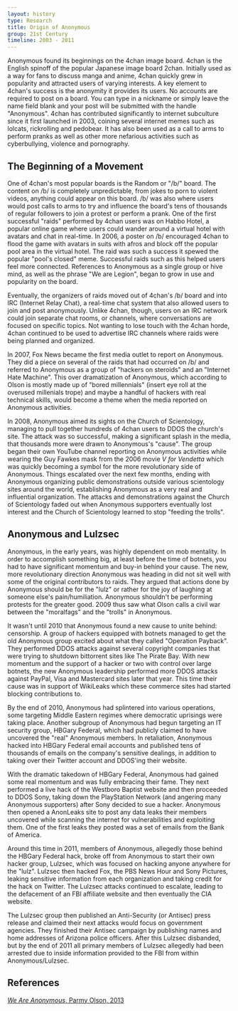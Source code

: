 ```yaml
---
layout: history 
type: Research
title: Origin of Anonymous
group: 21st Century
timeline: 2003 - 2011
---
```


Anonymous found its beginnings on the 4chan image board. 4chan is the English spinoff of the popular Japanese image board 2chan. Initially used as a way for fans to discuss manga and anime, 4chan quickly grew in popularity and attracted users of varying interests. A key element to 4chan's success is the anonymity it provides its users. No accounts are required to post on a board. You can type in a nickname or simply leave the name field blank and your post will be submitted with the handle "Anonymous". 4chan has contributed significantly to internet subculture since it first launched in 2003, coining several internet memes such as lolcats, rickrolling and pedobear. It has also been used as a call to arms to perform pranks as well as other more nefarious activities such as cyberbullying, violence and pornography. 

<h2>The Beginning of a Movement</h2>
One of 4chan's most popular boards is the Random or "/b/" board. The content on /b/ is completely unpredictable, from jokes to porn to violent videos, anything could appear on this board. /b/ was also where users would post calls to arms to try and influence the board's tens of thousands of regular followers to join a protest or perform a prank. One of the first successful "raids" performed by 4chan users was on Habbo Hotel, a popular online game where users could wander around a virtual hotel with avatars and chat in real-time. In 2006, a poster on /b/ encouraged 4chan to flood the game with avatars in suits with afros and block off the popular pool area in the virtual hotel. The raid was such a success it spewed the popular "pool's closed" meme. Successful raids such as this helped users feel more connected. References to Anonymous as a single group or hive mind, as well as the phrase "We are Legion", began to grow in use and popularity on the board.

Eventually, the organizers of raids moved out of 4chan's /b/ board and into IRC (Internet Relay Chat), a real-time chat system that also allowed users to join and post anonymously. Unlike 4chan, though, users on an IRC network could join separate chat rooms, or channels, where conversations are focused on specific topics. Not wanting to lose touch with the 4chan horde, 4chan continued to be used to advertise IRC channels where raids were being planned and organized. 

In 2007, Fox News became the first media outlet to report on Anonymous. They did a piece on several of the raids that had occurred on /b/ and referred to Anonymous as a group of "hackers on steroids" and an "Internet Hate Machine". This over dramatization of Anonymous, which according to Olson is mostly made up of "bored millennials" (insert eye roll at the overused millenials trope) and maybe a handful of hackers with real technical skills, would become a theme when the media reported on Anonymous activities. 

In 2008, Anonymous aimed its sights on the Church of Scientology, managing to pull together hundreds of 4chan users to DDOS the church's site. The attack was so successful, making a significant splash in the media, that thousands more were drawn to Anonymous's "cause". The group began their own YouTube channel reporting on Anonymous activities while wearing the Guy Fawkes mask from the 2006 movie <i>V for Vendetta</i> which was quickly becoming a symbol for the more revolutionary side of Anonymous. Things escalated over the next few months, ending with Anonymous organizing public demonstrations outside various scientology sites around the world, establishing Anonymous as a very real and influential organization. The attacks and demonstrations against the Church of Scientology faded out when Anonymous supporters eventually lost interest and the Church of Scientology learned to stop "feeding the trolls".

<h2>Anonymous and Lulzsec</h2>
Anonymous, in the early years, was highly dependent on mob mentality. In order to accomplish something big, at least before the time of botnets, you had to have significant momentum and buy-in behind your cause. The new, more revolutionary direction Anonymous was heading in did not sit well with some of the original contributors to raids. They argued that actions done by Anonymous should be for the "lulz" or rather for the joy of laughing at someone else's pain/humiliation. Anonymous shouldn't be performing protests for the greater good. 2009 thus saw what Olson calls a civil war between the "moralfags" and the "trolls" in Anonymous. 

It wasn't until 2010 that Anonymous found a new cause to unite behind: censorship. A group of hackers equipped with botnets managed to get the old Anonymous group excited about what they called "Operation Payback". They performed DDOS attacks against several copyright companies that were trying to shutdown bittorrent sites like The Pirate Bay. With new momentum and the support of a hacker or two with control over large botnets, the new Anonymous leadership performed more DDOS attacks against PayPal, Visa and Mastercard sites later that year. This time their cause was in support of WikiLeaks which these commerce sites had started blocking contributions to.

By the end of 2010, Anonymous had splintered into various operations, some targeting Middle Eastern regimes where democratic uprisings were taking place. Another subgroup of Anonymous had begun targeting an IT security group, HBGary Federal, which had publicly claimed to have uncovered the "real" Anonymous members. In retaliation, Anonymous hacked into HBGary Federal email accounts and published tens of thousands of emails on the company's sensitive dealings, in addition to taking over their Twitter account and DDOS'ing their website.

With the dramatic takedown of HBGary Federal, Anonymous had gained some real momentum and was fully embracing their fame. They next performed a live hack of the Westboro Baptist website and then proceeded to DDOS Sony, taking down the PlayStation Network (and angering many Anonymous supporters) after Sony decided to sue a hacker. Anonymous then opened a AnonLeaks site to post any data leaks their members uncovered while scanning the internet for vulnerabilities and exploiting them. One of the first leaks they posted was a set of emails from the Bank of America.

Around this time in 2011, members of Anonymous, allegedly those behind the HBGary Federal hack, broke off from Anonymous to start their own hacker group, Lulzsec, which was focused on hacking anyone anywhere for the "lulz". Lulzsec then hacked Fox, the PBS News Hour and Sony Pictures, leaking sensitive information from each organization and taking credit for the hack on Twitter. The Lulzsec attacks continued to escalate, leading to the defacement of an FBI affiliate website and then eventually the CIA website. 

The Lulzsec group then published an Anti-Security (or Antisec) press release and claimed their next attacks would focus on government agencies. They finished their Antisec campaign by publishing names and home addresses of Arizona police officers. After this Lulzsec disbanded, but by the end of 2011 all primary members of Lulzsec allegedly had been arrested due to inside information provided to the FBI from within Anonymous/Lulzsec.

<h2>References</h2>
<a href="/2017/01/22/weareanon/"><i>We Are Anonymous</i>, Parmy Olson, 2013</a>




